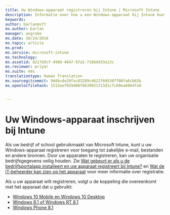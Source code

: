 ```yaml
---
title: Uw Windows-apparaat registreren bij Intune | Microsoft Intune
description: Informatie over hoe u een Windows-apparaat bij Intune kunt inschrijven
keywords: 
author: barlanmsft
ms.author: barlan
manager: angrobe
ms.date: 10/24/2016
ms.topic: article
ms.prod: 
ms.service: microsoft-intune
ms.technology: 
ms.assetid: d217ddcf-4908-4047-97a1-716bd433a13c
ms.reviewer: priyar
ms.suite: ems
translationtype: Human Translation
ms.sourcegitcommit: 9ddbcde20fac83289c4622f69538ff00fa0cb65b
ms.openlocfilehash: 1515eef929d08f8639921313d1cfcb0ea6964fa9


---
```



# <a name="enroll-your-windows-device-in-intune"></a>Uw Windows-apparaat inschrijven bij Intune

Als uw bedrijf of school gebruikmaakt van Microsoft Intune, kunt u uw Windows-apparaat registreren voor toegang tot zakelijke e-mail, bestanden en andere bronnen. Door uw apparaten te registreren, kan uw organisatie bedrijfsgegevens veilig houden. Zie [Wat gebeurt er als u de bedrijfsportalapp installeert en uw apparaat registreert bij Intune?](what-happens-if-you-install-the-company-portal-app-and-enroll-your-device-in-intune-windows.md) en [Wat de IT-beheerder kan zien op het apparaat](what-can-your-it-administrator-see-when-you-enroll-your-device-in-intune-windows.md) voor meer informatie over registratie.

Als u uw apparaat wilt registreren, volgt u de koppeling die overeenkomt met het apparaat dat u gebruikt:

-  [Windows 10 Mobile en Windows 10 Desktop](enroll-your-w10-phone-or-w10-pc-windows.md)
-  [Windows 8.1 of Windows RT 8.1](enroll-your-w81-or-rt81-windows.md)
-  [Windows Phone 8.1](enroll-your-wp81-windows.md)



<!--HONumber=Nov16_HO1-->


